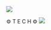 <!--
**naweather/naweather** is a ✨ _special_ ✨ repository because its `README.md` (this file) appears on your GitHub profile.

Here are some ideas to get you started:

- 🔭 I’m currently working on ...
- 🌱 I’m currently learning ...
- 👯 I’m looking to collaborate on ...
- 🤔 I’m looking for help with ...
- 💬 Ask me about ...
- 📫 How to reach me: ...
- 😄 Pronouns: ...
- ⚡ Fun fact: ...
-->


<img src="https://capsule-render.vercel.app/api?type=Waving&color=auto&height=300&section=header&text=Weather🌞&fontSize=90" />

⚙ T E C H ⚙
<img src="https://img.shields.io/static/v1?label=<>&message=<HTML>&color=<green>" />
